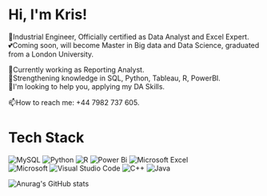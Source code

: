 # Hi, I'm Kris!

👋Industrial Engineer, Officially certified as Data Analyst and Excel Expert.<br/> 
💕Coming soon, will become Master in Big data and Data Science, graduated from a London University.<br/> 

🧐Currently working as Reporting Analyst.<br/> 
👀Strengthening knowledge in SQL, Python, Tableau, R, PowerBI.<br/> 
🌱I'm looking to help you, applying my DA Skills.<br/> 

📫How to reach me: +44 7982 737 605.<br/> 

# Tech Stack<br/> 
![MySQL](https://img.shields.io/badge/mysql-4479A1.svg?style=for-the-badge&logo=mysql&logoColor=white)
![Python](https://img.shields.io/badge/python-3670A0?style=for-the-badge&logo=python&logoColor=ffdd54)
	![R](https://img.shields.io/badge/r-%23276DC3.svg?style=for-the-badge&logo=r&logoColor=white)
![Power Bi](https://img.shields.io/badge/power_bi-F2C811?style=for-the-badge&logo=powerbi&logoColor=black)
![Microsoft Excel](https://img.shields.io/badge/Microsoft_Excel-217346?style=for-the-badge&logo=microsoft-excel&logoColor=white)<br/> 
![Microsoft](https://img.shields.io/badge/Microsoft-0078D4?style=for-the-badge&logo=microsoft&logoColor=white)
![Visual Studio Code](https://img.shields.io/badge/Visual%20Studio%20Code-0078d7.svg?style=for-the-badge&logo=visual-studio-code&logoColor=white)
![C++](https://img.shields.io/badge/c++-%2300599C.svg?style=for-the-badge&logo=c%2B%2B&logoColor=white)
![Java](https://img.shields.io/badge/java-%23ED8B00.svg?style=for-the-badge&logo=openjdk&logoColor=white)

![Anurag's GitHub stats](https://github-readme-stats.vercel.app/api?username=KrisDA-1&show_icons=true&theme=tokyonight)

